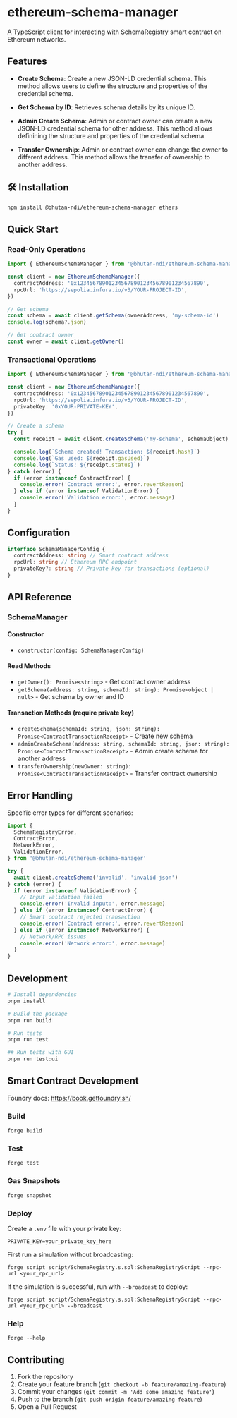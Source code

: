 # ethereum-schema-manager

A TypeScript client for interacting with SchemaRegistry smart contract on Ethereum networks.

## Features

- **Create Schema**: Create a new JSON-LD credential schema. This method allows users to define the structure and properties of the credential schema.

- **Get Schema by ID**: Retrieves schema details by its unique ID.

- **Admin Create Schema**: Admin or contract owner can create a new JSON-LD credential schema for other address. This method allows definining the structure and properties of the credential schema.

- **Transfer Ownership**: Admin or contract owner can change the owner to different address. This method allows the transfer of ownership to another address.

## 🛠️ Installation

```bash
npm install @bhutan-ndi/ethereum-schema-manager ethers
```

## Quick Start

### Read-Only Operations

```typescript
import { EthereumSchemaManager } from '@bhutan-ndi/ethereum-schema-manager'

const client = new EthereumSchemaManager({
  contractAddress: '0x1234567890123456789012345678901234567890',
  rpcUrl: 'https://sepolia.infura.io/v3/YOUR-PROJECT-ID',
})

// Get schema
const schema = await client.getSchema(ownerAddress, 'my-schema-id')
console.log(schema?.json)

// Get contract owner
const owner = await client.getOwner()
```

### Transactional Operations

```typescript
import { EthereumSchemaManager } from '@bhutan-ndi/ethereum-schema-manager'

const client = new EthereumSchemaManager({
  contractAddress: '0x1234567890123456789012345678901234567890',
  rpcUrl: 'https://sepolia.infura.io/v3/YOUR-PROJECT-ID',
  privateKey: '0xYOUR-PRIVATE-KEY',
})

// Create a schema
try {
  const receipt = await client.createSchema('my-schema', schemaObject)

  console.log(`Schema created! Transaction: ${receipt.hash}`)
  console.log(`Gas used: ${receipt.gasUsed}`)
  console.log(`Status: ${receipt.status}`)
} catch (error) {
  if (error instanceof ContractError) {
    console.error('Contract error:', error.revertReason)
  } else if (error instanceof ValidationError) {
    console.error('Validation error:', error.message)
  }
}
```

## Configuration

```typescript
interface SchemaManagerConfig {
  contractAddress: string // Smart contract address
  rpcUrl: string // Ethereum RPC endpoint
  privateKey?: string // Private key for transactions (optional)
}
```

## API Reference

### SchemaManager

#### Constructor

- `constructor(config: SchemaManagerConfig)`

#### Read Methods

- `getOwner(): Promise<string>` - Get contract owner address
- `getSchema(address: string, schemaId: string): Promise<object | null>` - Get schema by owner and ID

#### Transaction Methods (require private key)

- `createSchema(schemaId: string, json: string): Promise<ContractTransactionReceipt>` - Create new schema
- `adminCreateSchema(address: string, schemaId: string, json: string): Promise<ContractTransactionReceipt>` - Admin create schema for another address
- `transferOwnership(newOwner: string): Promise<ContractTransactionReceipt>` - Transfer contract ownership

## Error Handling

Specific error types for different scenarios:

```typescript
import {
  SchemaRegistryError,
  ContractError,
  NetworkError,
  ValidationError,
} from '@bhutan-ndi/ethereum-schema-manager'

try {
  await client.createSchema('invalid', 'invalid-json')
} catch (error) {
  if (error instanceof ValidationError) {
    // Input validation failed
    console.error('Invalid input:', error.message)
  } else if (error instanceof ContractError) {
    // Smart contract rejected transaction
    console.error('Contract error:', error.revertReason)
  } else if (error instanceof NetworkError) {
    // Network/RPC issues
    console.error('Network error:', error.message)
  }
}
```

## Development

```bash
# Install dependencies
pnpm install

# Build the package
pnpm run build

# Run tests
pnpm run test

## Run tests with GUI
pnpm run test:ui
```

## Smart Contract Development

Foundry docs: https://book.getfoundry.sh/

### Build

```shell
forge build
```

### Test

```shell
forge test
```

### Gas Snapshots

```shell
forge snapshot
```

### Deploy

Create a `.env` file with your private key:

```
PRIVATE_KEY=your_private_key_here
```

First run a simulation without broadcasting:

```shell
forge script script/SchemaRegistry.s.sol:SchemaRegistryScript --rpc-url <your_rpc_url>
```

If the simulation is successful, run with `--broadcast` to deploy:

```shell
forge script script/SchemaRegistry.s.sol:SchemaRegistryScript --rpc-url <your_rpc_url> --broadcast
```

### Help

```shell
forge --help
```

## Contributing

1. Fork the repository
2. Create your feature branch (`git checkout -b feature/amazing-feature`)
3. Commit your changes (`git commit -m 'Add some amazing feature'`)
4. Push to the branch (`git push origin feature/amazing-feature`)
5. Open a Pull Request
